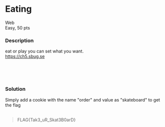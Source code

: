 # Eating

Web<br/>
Easy, 50 pts<br/>

### Description
eat or play you can set what you want.<br/>
https://ch5.sbug.se <br/>

<br/><br/><br/>

### Solution
Simply add a cookie with the name "order" and value as "skateboard" to get the flag<br/>
<br/>
> FLAG{Tak3_uR_Skat3B0arD}